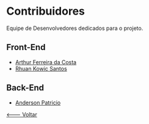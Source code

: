 # Contribuidores
Equipe de Desenvolvedores dedicados para o projeto.

## Front-End
* [Arthur Ferreira da Costa](https://github.com/arthurferreira-dev)
* [Rhuan Kowic Santos](https://github.com/rhuan-kowic)

## Back-End
* [Anderson Patricio](https://github.com/1Patricio)


[<--- Voltar](/README.md)